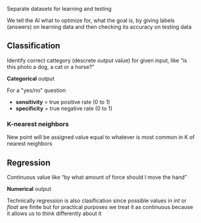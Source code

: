 Separate datasets for learning and testing

We tell the AI what to optimize for, what the goal is, by giving labels (answers) on learning data and then checking its accuracy on testing data

## Classification
Identify correct cattegory (descrete output value) for given input, like “is this photo a dog, a cat or a horse?”

**Categorical** output

For a "yes/no" question
- **sensitivity** = true positive rate (0 to 1)
- **specificity** = true negative rate (0 to 1)

### K-nearest neighbors
New point will be assigned value equal to whatever is most common in K of nearest neighbors

## Regression
Continuous value like “by what amount of force should I move the hand”

**Numerical** output

Technically regression is also clasification since possible values in *int* or *float* are finite but for practical purposes we treat it as continuous because it allows us to think differently about it